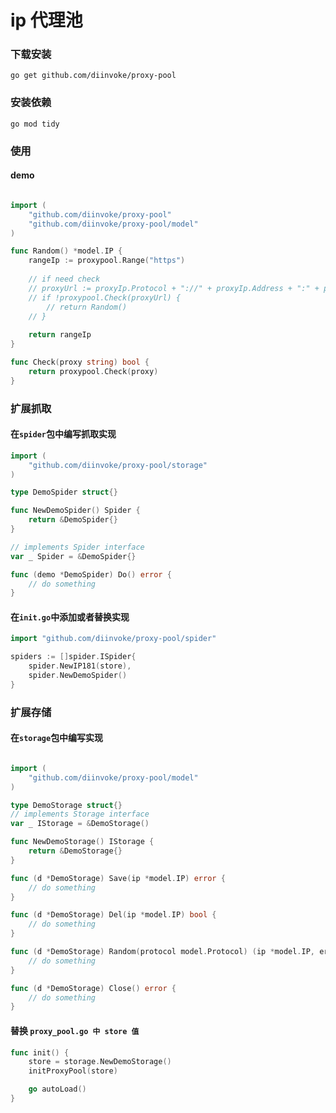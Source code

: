 ip 代理池
=========


### 下载安装

```shell
go get github.com/diinvoke/proxy-pool
```

### 安装依赖

```shell
go mod tidy
```

### 使用

#### demo

```go

import (
	"github.com/diinvoke/proxy-pool"
	"github.com/diinvoke/proxy-pool/model"
)

func Random() *model.IP {
	rangeIp := proxypool.Range("https")
	
	// if need check
	// proxyUrl := proxyIp.Protocol + "://" + proxyIp.Address + ":" + proxyIp.Port
	// if !proxypool.Check(proxyUrl) {
		// return Random()
	// }
	
	return rangeIp
}

func Check(proxy string) bool {
	return proxypool.Check(proxy)
}

```

### 扩展抓取

#### 在``spider``包中编写抓取实现

```go
import (
	"github.com/diinvoke/proxy-pool/storage"
)

type DemoSpider struct{}

func NewDemoSpider() Spider {
	return &DemoSpider{}
}

// implements Spider interface
var _ Spider = &DemoSpider{}

func (demo *DemoSpider) Do() error {
	// do something
}

```

#### 在``init.go``中添加或者替换实现

```go
import "github.com/diinvoke/proxy-pool/spider"

spiders := []spider.ISpider{
	spider.NewIP181(store),
	spider.NewDemoSpider()
}
```

### 扩展存储

#### 在``storage``包中编写实现

```go

import (
    "github.com/diinvoke/proxy-pool/model"
)

type DemoStorage struct{}
// implements Storage interface
var _ IStorage = &DemoStorage()

func NewDemoStorage() IStorage {
	return &DemoStorage{}
}

func (d *DemoStorage) Save(ip *model.IP) error {
	// do something
}

func (d *DemoStorage) Del(ip *model.IP) bool {
	// do something
}

func (d *DemoStorage) Random(protocol model.Protocol) (ip *model.IP, err error) {
	// do something
}

func (d *DemoStorage) Close() error {
	// do something
}


```

#### 替换 ``proxy_pool.go 中 store 值``

```go
func init() {
	store = storage.NewDemoStorage()
	initProxyPool(store)

	go autoLoad()
}

```
